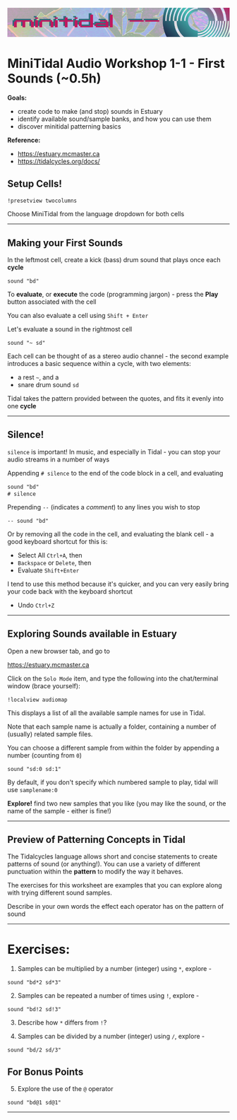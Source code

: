 ![DECODED Banner](images/banner_minitidal.png)

# MiniTidal Audio Workshop 1-1 - First Sounds (~0.5h)

**Goals:**
 - create code to make (and stop) sounds in Estuary
 - identify available sound/sample banks, and how you can use them
 - discover minitidal patterning basics

**Reference:** 
 - https://estuary.mcmaster.ca
 - https://tidalcycles.org/docs/

## Setup Cells!

```
!presetview twocolumns
```

Choose MiniTidal from the language dropdown for both cells

---

## Making your First Sounds

In the leftmost cell, create a kick (bass) drum sound that plays once each **cycle**

```
sound "bd"
```

To **evaluate**, or **execute** the code (programming jargon) - press the **Play** button associated with the cell

You can also evaluate a cell using `Shift + Enter`

Let's evaluate a sound in the rightmost cell

```
sound "~ sd"
```

Each cell can be thought of as a stereo audio channel - the second example introduces a basic sequence within a cycle, with two elements:
 - a rest `~`, and a 
 - snare drum sound `sd`

Tidal takes the pattern provided between the quotes, and fits it evenly into one **cycle**

---

## Silence!

`silence` is important! In music, and especially in Tidal - you can stop your audio streams in a number of ways

Appending `# silence` to the end of the code block in a cell, and evaluating

```
sound "bd"
# silence
```

Prepending `--` (indicates a *comment*) to any lines you wish to stop 

```
-- sound "bd"
```

Or by removing all the code in the cell, and evaluating the blank cell - a good keyboard shortcut for this is:

 - Select All `Ctrl+A`, then 
 - `Backspace` or `Delete`, then
 - Evaluate `Shift+Enter`

I tend to use this method because it's quicker, and you can very easily bring your code back with the keyboard shortcut
  - Undo `Ctrl+Z`

---

## Exploring Sounds available in Estuary

Open a new browser tab, and go to 

  https://estuary.mcmaster.ca

Click on the `Solo Mode` item, and type the following into the chat/terminal window (brace yourself):

```
!localview audiomap
```

This displays a list of all the available sample names for use in Tidal.

Note that each sample name is actually a folder, containing a number of (usually) related sample files. 

You can choose a different sample from within the folder by appending a number (counting from `0`)

```
sound "sd:0 sd:1"
```

By default, if you don't specify which numbered sample to play, tidal will use `samplename:0`

**Explore!** find two new samples that you like (you may like the sound, or the name of the sample - either is fine!)

---

## Preview of Patterning Concepts in Tidal

The Tidalcycles language allows short and concise statements to create patterns of sound (or anything!). You can use a variety of different punctuation within the **pattern** to modify the way it behaves.

The exercises for this worksheet are examples that you can explore along with trying different sound samples.

Describe in your own words the effect each operator has on the pattern of sound

---

# Exercises:

1. Samples can be multiplied by a number (integer) using `*`, explore -

```
sound "bd*2 sd*3"
```

2. Samples can be repeated a number of times using `!`, explore -
```
sound "bd!2 sd!3"
```

3. Describe how `*` differs from `!`?

4. Samples can be divided by a number (integer) using `/`, explore -
```
sound "bd/2 sd/3"
```

## For Bonus Points

5. Explore the use of the `@` operator
```
sound "bd@1 sd@1"
```

---
